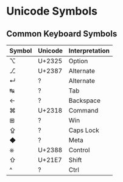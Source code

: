 # Unicode Symbols

## Common Keyboard Symbols

| Symbol | Unicode | Interpretation |
| ------ | ------- | -------------- |
| ⌥ | U+2325 | Option |
| ⎇ | U+2387 | Alternate |
| ↵ | ? | Alternate |
| ↹ | ? | Tab |
| ← | ? | Backspace |
| ⌘ | U+2318 | Command |
| ⊞ | ? | Win |
| ⇪ | ? | Caps Lock |
| ◆ | ? | Meta |
| ⎈ | U+2388 | Control |
| ⇧ | U+21E7 | Shift |
| ^ | ? | Ctrl |
